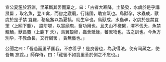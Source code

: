 宣公夏濫於泗淵，里革斷其罟而棄之，曰：「古者大寒降，土蟄發，水虞於是乎講罛罶
，取名魚，登川禽，而嘗之寢廟，行諸國，助宣氣也。鳥獸孕，水蟲成，獸虞於是乎禁
罝羅，矠魚鱉以為夏犒，助生阜也。鳥獸成，水蟲孕，水虞於是禁罝罜〈上网下鹿〉，
設阱鄂，以實廟庖，畜功用也。且夫山不槎櫱，澤不伐夭，魚禁鯤鮞，獸長麑〈上鹿下
夭〉，鳥翼鷇卵，蟲舍蚳蝝，蕃庶物也，古之訓也。今魚方別孕，不教魚長，又行網罟
，貪無藝也。」

公聞之曰：「吾過而里革匡我，不亦善乎！是良罟也，為我得法。使有司藏之，使吾無
忘諗。」師存侍，曰：「藏罟不如寘里革於側之不忘也。」

